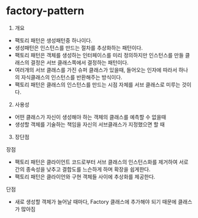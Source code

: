 # factory-pattern

1. 개요
 - 팩토리 패턴은 생성패턴중 하나이다. 
 - 생성패턴은 인스턴스를 만드는 절차를 추상화하는 패턴이다.
 - 팩토리 패턴은 객체를 생성하는 인터페이스를 미리 정의하지만 인스턴스를 만들 클래스의 결정은 서브 클래스쪽에서 결정하는 패턴이다.
 - 여러개의 서브 클래스를 가진 슈퍼 클래스가 있을때, 들어오는 인자에 따라서 하나의 자식클래스의 인스턴스를 반환해주는 방식이다.
 - 팩토리 패턴은 클래스의 인스턴스를 만드는 시점 자체를 서브 클래스로 미루는 것이다.

2. 사용성 
 - 어떤 클래스가 자신이 생성해야 하는 객체의 클래스를 예측할 수 없을때
 - 생성할 객체를 기술하는 책임을 자신의 서브클래스가 지정했으면 할 때

3. 장단점
 
 장점 
 - 팩토리 패턴은 클라이언트 코드로부터 서브 클래스의 인스턴스화를 제거하여 서로 간의 종속성을 낮추고 결합도를 느슨하게 하며 확장을 쉽게한다.
 - 팩토리 패턴은 클라이언와 구현 객체들 사이에 추상화를 제공한다.

 단점
 - 새로 생성할 객체가 늘어날 때마다, Factory 클래스에 추가해야 되기 때문에 클래스가 많아짐
   
   
   
   
   
